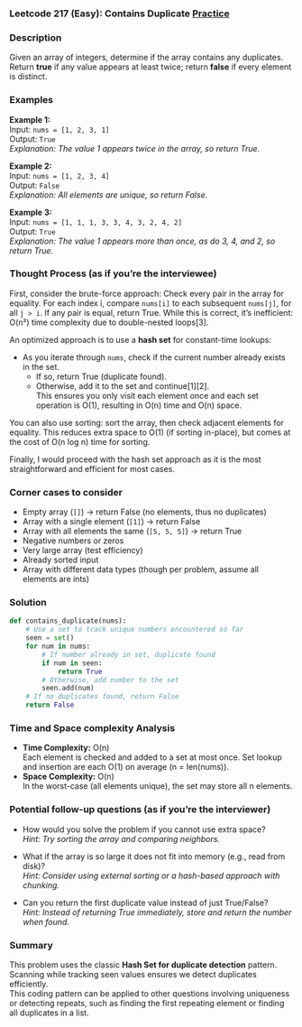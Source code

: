 ### Leetcode 217 (Easy): Contains Duplicate [Practice](https://leetcode.com/problems/contains-duplicate)

### Description  
Given an array of integers, determine if the array contains any duplicates.  
Return **true** if any value appears at least twice; return **false** if every element is distinct.

### Examples  

**Example 1:**  
Input: `nums = [1, 2, 3, 1]`  
Output: `True`  
*Explanation: The value 1 appears twice in the array, so return True.*

**Example 2:**  
Input: `nums = [1, 2, 3, 4]`  
Output: `False`  
*Explanation: All elements are unique, so return False.*

**Example 3:**  
Input: `nums = [1, 1, 1, 3, 3, 4, 3, 2, 4, 2]`  
Output: `True`  
*Explanation: The value 1 appears more than once, as do 3, 4, and 2, so return True.*

### Thought Process (as if you’re the interviewee)  
First, consider the brute-force approach: Check every pair in the array for equality. For each index i, compare `nums[i]` to each subsequent `nums[j]`, for all `j > i`. If any pair is equal, return True. While this is correct, it’s inefficient: O(n²) time complexity due to double-nested loops[3].  

An optimized approach is to use a **hash set** for constant-time lookups:  
- As you iterate through `nums`, check if the current number already exists in the set.  
  - If so, return True (duplicate found).
  - Otherwise, add it to the set and continue[1][2].  
This ensures you only visit each element once and each set operation is O(1), resulting in O(n) time and O(n) space.

You can also use sorting: sort the array, then check adjacent elements for equality. This reduces extra space to O(1) (if sorting in-place), but comes at the cost of O(n log n) time for sorting.

Finally, I would proceed with the hash set approach as it is the most straightforward and efficient for most cases.

### Corner cases to consider  
- Empty array (`[]`) → return False (no elements, thus no duplicates)
- Array with a single element (`[1]`) → return False
- Array with all elements the same (`[5, 5, 5]`) → return True
- Negative numbers or zeros
- Very large array (test efficiency)
- Already sorted input
- Array with different data types (though per problem, assume all elements are ints)

### Solution

```python
def contains_duplicate(nums):
    # Use a set to track unique numbers encountered so far
    seen = set()
    for num in nums:
        # If number already in set, duplicate found
        if num in seen:
            return True
        # Otherwise, add number to the set
        seen.add(num)
    # If no duplicates found, return False
    return False
```

### Time and Space complexity Analysis  

- **Time Complexity:** O(n)  
  Each element is checked and added to a set at most once. Set lookup and insertion are each O(1) on average (n = len(nums)).
- **Space Complexity:** O(n)  
  In the worst-case (all elements unique), the set may store all n elements.

### Potential follow-up questions (as if you’re the interviewer)  

- How would you solve the problem if you cannot use extra space?  
  *Hint: Try sorting the array and comparing neighbors.*

- What if the array is so large it does not fit into memory (e.g., read from disk)?  
  *Hint: Consider using external sorting or a hash-based approach with chunking.*

- Can you return the first duplicate value instead of just True/False?  
  *Hint: Instead of returning True immediately, store and return the number when found.*

### Summary  
This problem uses the classic **Hash Set for duplicate detection** pattern. Scanning while tracking seen values ensures we detect duplicates efficiently.  
This coding pattern can be applied to other questions involving uniqueness or detecting repeats, such as finding the first repeating element or finding all duplicates in a list.